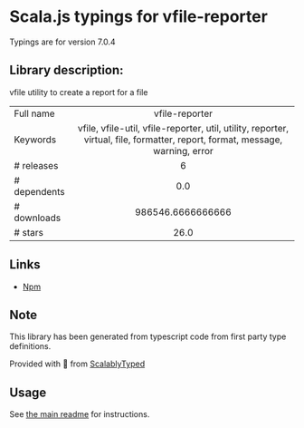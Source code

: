 
# Scala.js typings for vfile-reporter

Typings are for version 7.0.4

## Library description:
vfile utility to create a report for a file

|                    |                 |
| ------------------ | :-------------: |
| Full name          | vfile-reporter |
| Keywords           | vfile, vfile-util, vfile-reporter, util, utility, reporter, virtual, file, formatter, report, format, message, warning, error |
| # releases         | 6 |
| # dependents       | 0.0 |
| # downloads        | 986546.6666666666 |
| # stars            | 26.0 |

## Links
- [Npm](https://www.npmjs.com/package/vfile-reporter)
    


## Note
This library has been generated from typescript code from first party type definitions.

Provided with :purple_heart: from [ScalablyTyped](https://github.com/oyvindberg/ScalablyTyped)

## Usage
See [the main readme](../../readme.md) for instructions.


